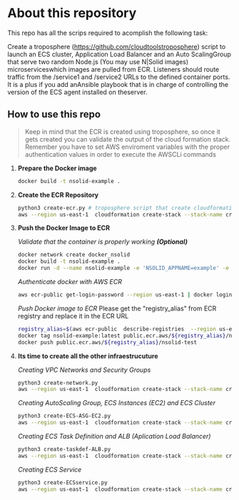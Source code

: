 # About this repository
This repo has all the scrips required to acomplish the following task:

Create a troposphere (https://github.com/cloudtoolstroposphere) script to launch an
ECS cluster, Application Load Balancer and an Auto ScalingGroup that serve two
random Node.js (You may use N|Solid images) microserviceswhich images are pulled
from ECR. Listeners should route traffic from the /service1 and /service2 URLs to
the defined container ports. It is a plus if you add anAnsible playbook that is in charge of
controlling the version of the ECS agent installed on theserver.

## How to use this repo
> Keep in mind that the ECR is created using troposphere, so once it gets created you can validate the output of the cloud formation stack.
> Remember you have to set AWS enviroment variables with the proper authentication values in order to execute the AWSCLi commands

1. **Prepare the Docker image**
    ```sh
    docker build -t nsolid-example .
    ```
2. **Create the ECR Repository**
    ```sh
    python3 create-ecr.py # troposphere script that create cloudformation file with name "create-ecr.yaml"
    aws --region us-east-1  cloudformation create-stack --stack-name create-ecr-nodesource --template-body file://create-ecr.yaml # Remember you should have configured the AWSCLI authentication
    ```
3. **Push the Docker Image to ECR**

    *Validate that the container is properly working  **(Optional)***
    ```sh
    docker network create docker_nsolid
    docker build -t nsolid-example .
    docker run -d --name nsolid-example -e 'NSOLID_APPNAME=example' -e 'NSOLID_COMMAND=console:9001' -e 'NSOLID_DATA=console:9002' -e 'NSOLID_BULK=console:9003' --network docker_nsolid -p 8888:8888 nsolid-example
    ```
    *Authenticate docker with AWS ECR*
    ```sh
    aws ecr-public get-login-password --region us-east-1 | docker login --username AWS --password-stdin public.ecr.aws
    ```
    *Push Docker image to ECR*
    Please get the "registry_alias" from ECR registry and replace it in the ECR  URL 
    ```sh
    registry_alias=$(aws ecr-public  describe-registries  --region us-east-1 --query 'registries[*].aliases[*].name' --output text)
    docker tag nsolid-example:latest public.ecr.aws/${registry_alias}/nsolid-test
    docker push public.ecr.aws/${registry_alias}/nsolid-test
    ```

4. **Its time to create all the other infraestrucuture**

    *Creating VPC Networks and Security Groups*
    ```sh
    python3 create-network.py
    aws --region us-east-1  cloudformation create-stack --stack-name create-network --template-body file://create-network.yaml
    ```
    *Creating AutoScaling Group, ECS Instances (EC2) and ECS Cluster*
    ```sh
    python3 create-ECS-ASG-EC2.py
    aws --region us-east-1  cloudformation create-stack --stack-name create-ECS-ASG.EC2 --template-body file://create-ECS-ASG-EC2.yaml
    ```
    *Creating ECS Task Definition and ALB (Aplication Load Balancer)*
    ```sh
    python3 create-taskdef-ALB.py
    aws --region us-east-1  cloudformation create-stack --stack-name create-taskdef-ALB --template-body file://create-taskdef-ALB.yaml
    ```
    *Creating ECS Service*
    ```sh
    python3 create-ECSservice.py
    aws --region us-east-1  cloudformation create-stack --stack-name create-ECSservice --template-body file://create-ECSservice.yaml
    ```




